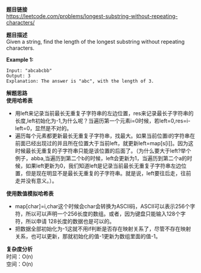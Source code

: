 **题目链接**  
https://leetcode.com/problems/longest-substring-without-repeating-characters/  

**题目描述**  
Given a string, find the length of the longest substring without repeating characters.  

**Example 1:**  
```
Input: "abcabcbb"
Output: 3 
Explanation: The answer is "abc", with the length of 3. 
```

**解题思路**  
**使用哈希表**  
* 用left来记录当前最长无重复子字符串的左边位置，res来记录最长子字符串的长度,left初始化为-1,为什么呢？当遍历第一个元素i=0时候，若left=0,res=i-left=0，显然是不对的。
* 遍历每个元素都更新最长无重复子字符串，找最大。如果当前位置i的字符串在前面已经出现过的并且所在位置大于当前left，就更新left=map[s[i]]。因为这时候最长无重复的子字符串只能是该位置的后面了。（为什么要大于left?举个例子，abba,当遍历到第二个b的时候，left会更新为1，当遍历到第二个a的时候，如果left更新为0，我们知道left是记录当前最长无重复子字符串左边位置，但是现在明显不是最长无重复的子字符串。就是说，left要往后走，往前走并没有意义。）。
  

**使用数值模拟哈希表**   
* map[char]=i,char这个时候会char会转换为ASCII码，ASCII可以表示256个字符，所以可以声明一个256长度的数组。或者，因为键盘只能输入128个字符，所以申请
128长度的数据也是可以的。
* 把数据全部初始化为-1这就不用if判断是否存在映射关系了，尽管不存在映射关系，也可以更新，那就初始化的值-1更新为数组里面的值-1。

**复杂度分析**  
时间：O(n)  
空间：O(n)
